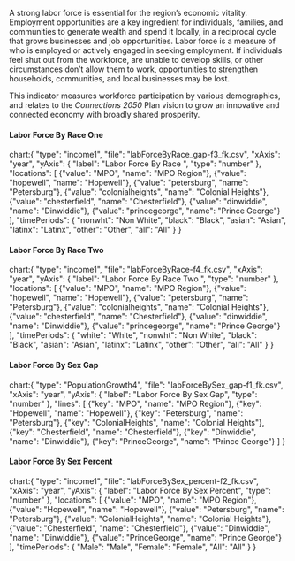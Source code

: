 A strong labor force is essential for the region’s economic vitality. Employment opportunities are a key ingredient for individuals, families, and communities to generate wealth and spend it locally, in a reciprocal cycle that grows businesses and job opportunities. Labor force is a measure of who is employed or actively engaged in seeking employment. If individuals feel shut out from the workforce, are unable to develop skills, or other circumstances don’t allow them to work, opportunities to strengthen households, communities, and local businesses may be lost.

This indicator measures workforce participation by various demographics, and relates to the _Connections 2050_ Plan vision to grow an innovative and connected economy with broadly shared prosperity.

#### Labor Force By Race One

chart:{
"type": "income1",
"file": "labForceByRace_gap-f3_fk.csv",
"xAxis": "year",
"yAxis": {
"label": "Labor Force By Race ",
"type": "number"
},
"locations": [
{"value": "MPO", "name": "MPO Region"},
{"value": "hopewell", "name": "Hopewell"},
{"value": "petersburg", "name": "Petersburg"},
{"value": "colonialheights", "name": "Colonial Heights"},
{"value": "chesterfield", "name": "Chesterfield"},
{"value": "dinwiddie", "name": "Dinwiddie"},
{"value": "princegeorge", "name": "Prince George"}
],
"timePeriods": {
"nonwht": "Non White",
"black": "Black",
"asian": "Asian",
"latinx": "Latinx",
"other": "Other",
"all": "All"
}
}

<div className="markdown-chart -mt-20">

#### Labor Force By Race Two

chart:{
"type": "income1",
"file": "labForceByRace-f4_fk.csv",
"xAxis": "year",
"yAxis": {
"label": "Labor Force By Race Two ",
"type": "number"
},
"locations": [
{"value": "MPO", "name": "MPO Region"},
{"value": "hopewell", "name": "Hopewell"},
{"value": "petersburg", "name": "Petersburg"},
{"value": "colonialheights", "name": "Colonial Heights"},
{"value": "chesterfield", "name": "Chesterfield"},
{"value": "dinwiddie", "name": "Dinwiddie"},
{"value": "princegeorge", "name": "Prince George"}
],
"timePeriods": {
"white": "White",
"nonwht": "Non White",
"black": "Black",
"asian": "Asian",
"latinx": "Latinx",
"other": "Other",
"all": "All"
}
}

<div className="markdown-chart -mt-20">

#### Labor Force By Sex Gap

chart:{
"type": "PopulationGrowth4",
"file": "labForceBySex_gap-f1_fk.csv",
"xAxis": "year",
"yAxis": {
"label": "Labor Force By Sex Gap",
"type": "number"
},
"lines": [
{"key": "MPO", "name": "MPO Region"},
{"key": "Hopewell", "name": "Hopewell"},
{"key": "Petersburg", "name": "Petersburg"},
{"key": "ColonialHeights", "name": "Colonial Heights"},
{"key": "Chesterfield", "name": "Chesterfield"},
{"key": "Dinwiddie", "name": "Dinwiddie"},
{"key": "PrinceGeorge", "name": "Prince George"}
]
}

<div className="markdown-chart -mt-20">

#### Labor Force By Sex Percent

chart:{
"type": "income1",
"file": "labForceBySex_percent-f2_fk.csv",
"xAxis": "year",
"yAxis": {
"label": "Labor Force By Sex Percent",
"type": "number"
},
"locations": [
{"value": "MPO", "name": "MPO Region"},
{"value": "Hopewell", "name": "Hopewell"},
{"value": "Petersburg", "name": "Petersburg"},
{"value": "ColonialHeights", "name": "Colonial Heights"},
{"value": "Chesterfield", "name": "Chesterfield"},
{"value": "Dinwiddie", "name": "Dinwiddie"},
{"value": "PrinceGeorge", "name": "Prince George"}
],
"timePeriods": {
"Male": "Male",
"Female": "Female",
"All": "All"
}
}
